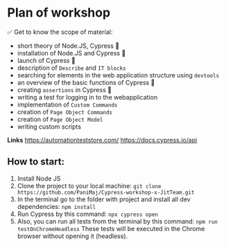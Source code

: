 # Plan of workshop

✅ Get to know the scope of material:

- short theory of Node.JS, Cypress 🌲
- installation of Node.JS and Cypress 🌲
- launch of Cypress 🌲
- description of `Describe` and `IT blocks`
- searching for elements in the web application structure using `devtools`
- an overview of the basic functions of Cypress 🌲
- creating `assertions` in Cypress 🌲
- writing a test for logging in to the webapplication
- implementation of `Custom Commands`
- creation of `Page Object Commands`
- creation of `Page Object Model`
- writing custom scripts

**Links**
https://automationteststore.com/
https://docs.cypress.io/api

## How to start:

1. Install Node JS
2. Clone the project to your local machine:
   `git clone https://github.com/PaniMaj/Cypress-workshop-x-JitTeam.git`
3. In the terminal go to the folder with project and install all dev dependencies:
   `npm install`
4. Run Cypress by this command:
   `npx cypress open`
5. Also, you can run all tests from the terminal by this command:
   `npm run testOnChromeHeadless`
   These tests will be executed in the Chrome browser without opening it (headless).
